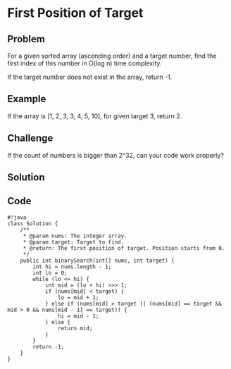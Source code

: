 First Position of Target
===


Problem
-------

For a given sorted array (ascending order) and a target number, find the first index of this number in O(log n) time complexity.

If the target number does not exist in the array, return -1.

Example
-------

If the array is [1, 2, 3, 3, 4, 5, 10], for given target 3, return 2.

Challenge
---------

If the count of numbers is bigger than 2^32, can your code work properly?

Solution
--------

Code
----

    #!java
    class Solution {
        /**
         * @param nums: The integer array.
         * @param target: Target to find.
         * @return: The first position of target. Position starts from 0.
         */
        public int binarySearch(int[] nums, int target) {
            int hi = nums.length - 1;
            int lo = 0;
            while (lo <= hi) {
                int mid = (lo + hi) >>> 1;
                if (nums[mid] < target) {
                    lo = mid + 1;
                } else if (nums[mid] > target || (nums[mid] == target && mid > 0 && nums[mid - 1] == target)) {
                    hi = mid - 1;
                } else {
                    return mid;
                }
            }
            return -1;
        }
    }